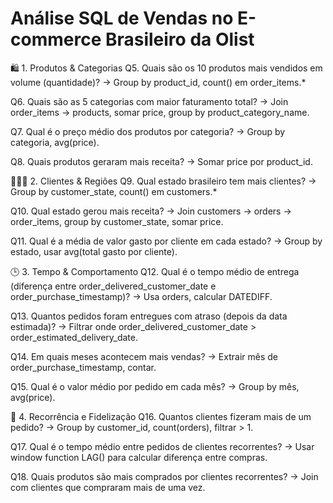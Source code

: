 # Análise SQL de Vendas no E-commerce Brasileiro da Olist

🛍️ 1. Produtos & Categorias
Q5. Quais são os 10 produtos mais vendidos em volume (quantidade)?
→ Group by product_id, count() em order_items.*

Q6. Quais são as 5 categorias com maior faturamento total?
→ Join order_items → products, somar price, group by product_category_name.

Q7. Qual é o preço médio dos produtos por categoria?
→ Group by categoria, avg(price).

Q8. Quais produtos geraram mais receita?
→ Somar price por product_id.

🧑‍🤝‍🧑 2. Clientes & Regiões
Q9. Qual estado brasileiro tem mais clientes?
→ Group by customer_state, count() em customers.*

Q10. Qual estado gerou mais receita?
→ Join customers → orders → order_items, group by customer_state, somar price.

Q11. Qual é a média de valor gasto por cliente em cada estado?
→ Group by estado, usar avg(total gasto por cliente).

🕒 3. Tempo & Comportamento
Q12. Qual é o tempo médio de entrega (diferença entre order_delivered_customer_date e order_purchase_timestamp)?
→ Usa orders, calcular DATEDIFF.

Q13. Quantos pedidos foram entregues com atraso (depois da data estimada)?
→ Filtrar onde order_delivered_customer_date > order_estimated_delivery_date.

Q14. Em quais meses acontecem mais vendas?
→ Extrair mês de order_purchase_timestamp, contar.

Q15. Qual é o valor médio por pedido em cada mês?
→ Group by mês, avg(price).

🔄 4. Recorrência e Fidelização
Q16. Quantos clientes fizeram mais de um pedido?
→ Group by customer_id, count(orders), filtrar > 1.

Q17. Qual é o tempo médio entre pedidos de clientes recorrentes?
→ Usar window function LAG() para calcular diferença entre compras.

Q18. Quais produtos são mais comprados por clientes recorrentes?
→ Join com clientes que compraram mais de uma vez.
